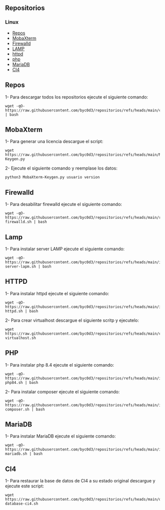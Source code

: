 ## Repositorios

### Linux

-   [Repos](#repos)
-   [MobaXterm](#mobaxterm)
-   [Firewalld](#firewalld)
-   [LAMP](#lamp)
-   [httpd](#httpd)
-   [php](#php)
-   [MariaDB](#mariadb)
-   [CI4](#ci4)

## Repos

1- Para descargar todos los repositorios ejecute el siguiente comando:

```
wget -qO- https://raw.githubusercontent.com/byc0d3/repositorios/refs/heads/main/clone_repos.sh | bash
```

## MobaXterm

1- Para generar una licencia descargue el script:

```
wget https://raw.githubusercontent.com/byc0d3/repositorios/refs/heads/main/MobaXterm-Keygen.py
```

2- Ejecute el siguiente comando y reemplase los datos:

```
python3 MobaXterm-Keygen.py usuario version
```

## Firewalld

1- Para desabilitar firewalld ejecute el siguiente comando:

```
wget -qO- https://raw.githubusercontent.com/byc0d3/repositorios/refs/heads/main/remove-firewalld.sh | bash
```

## Lamp

1- Para instalar server LAMP ejecute el siguiente comando:

```
wget -qO- https://raw.githubusercontent.com/byc0d3/repositorios/refs/heads/main/instalar-server-lapm.sh | bash
```

## HTTPD

1- Para instalar httpd ejecute el siguiente comando:

```
wget -qO- https://raw.githubusercontent.com/byc0d3/repositorios/refs/heads/main/install-httpd.sh | bash
```

2- Para crear virtualhost descargue el siguiente scritp y ejecutelo:

```
wget https://raw.githubusercontent.com/byc0d3/repositorios/refs/heads/main/crear-virtualhost.sh
```

## PHP

1- Para instalar php 8.4 ejecute el siguiente comando:

```
wget -qO- https://raw.githubusercontent.com/byc0d3/repositorios/refs/heads/main/install-php84.sh | bash
```

2- Para instalar composer ejecute el siguiente comando:

```
wget -qO- https://raw.githubusercontent.com/byc0d3/repositorios/refs/heads/main/install-composer.sh | bash
```

## MariaDB

1- Para instalar MariaDB ejecute el siguiente comando:

```
wget -qO- https://raw.githubusercontent.com/byc0d3/repositorios/refs/heads/main/install-mariadb.sh | bash
```

## CI4

1- Para restaurar la base de datos de CI4 a su estado original descargue y ejecute este script:

```
wget https://raw.githubusercontent.com/byc0d3/repositorios/refs/heads/main/drop-database-ci4.sh
```
